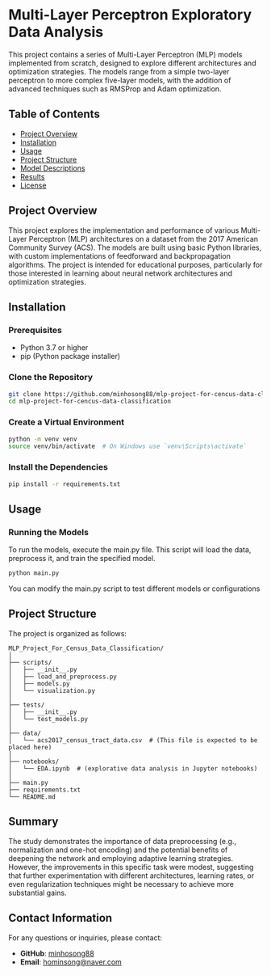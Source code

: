 # Multi-Layer Perceptron Exploratory Data Analysis

This project contains a series of Multi-Layer Perceptron (MLP) models implemented from scratch, designed to explore different architectures and optimization strategies. The models range from a simple two-layer perceptron to more complex five-layer models, with the addition of advanced techniques such as RMSProp and Adam optimization.

## Table of Contents

- [Project Overview](#project-overview)
- [Installation](#installation)
- [Usage](#usage)
- [Project Structure](#project-structure)
- [Model Descriptions](#model-descriptions)
- [Results](#results)
- [License](#license)

## Project Overview

This project explores the implementation and performance of various Multi-Layer Perceptron (MLP) architectures on a dataset from the 2017 American Community Survey (ACS). The models are built using basic Python libraries, with custom implementations of feedforward and backpropagation algorithms. The project is intended for educational purposes, particularly for those interested in learning about neural network architectures and optimization strategies.

## Installation

### Prerequisites

- Python 3.7 or higher
- pip (Python package installer)

### Clone the Repository

```bash
git clone https://github.com/minhosong88/mlp-project-for-cencus-data-classification.git
cd mlp-project-for-cencus-data-classification
```

### Create a Virtual Environment

```bash
python -m venv venv
source venv/bin/activate  # On Windows use `venv\Scripts\activate`
```

### Install the Dependencies

```bash
pip install -r requirements.txt
```

## Usage

### Running the Models

To run the models, execute the main.py file. This script will load the data, preprocess it, and train the specified model.

```bash
python main.py
```

You can modify the main.py script to test different models or configurations

## Project Structure

The project is organized as follows:

```plaintext
MLP_Project_For_Census_Data_Classification/
│
├── scripts/
│   ├── __init__.py
│   ├── load_and_preprocess.py
│   ├── models.py
│   └── visualization.py
│
├── tests/
│   ├── __init__.py
│   └── test_models.py
│
├── data/
│   └── acs2017_census_tract_data.csv  # (This file is expected to be placed here)
│
├── notebooks/
│   └── EDA.ipynb  # (explorative data analysis in Jupyter notebooks)
│
├── main.py
├── requirements.txt
└── README.md
```

## Summary

The study demonstrates the importance of data preprocessing (e.g., normalization and one-hot encoding) and the potential benefits of deepening the network and employing adaptive learning strategies. However, the improvements in this specific task were modest, suggesting that further experimentation with different architectures, learning rates, or even regularization techniques might be necessary to achieve more substantial gains.

## Contact Information

For any questions or inquiries, please contact:

- **GitHub**: [minhosong88](https://github.com/minhosong88)
- **Email**: [hominsong@naver.com](mailto:hominsong@naver.com)
